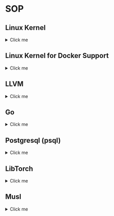 # SOP

## Linux Kernel

<details>
  <summary>Click me</summary>

  #### Linux Kernel Local Structure

  ```
  [~/Workspace/kernel]
  drwxrwxr-x     - xiejw 22 May 13:19  configs
  lrwxrwxrwx     - xiejw 22 May 12:00  linux -> linux-6.14.8-src
  .rw-rw-r--  209k xiejw 22 May 13:17  linux-6.14.8-config
  drwxrwxr-x     - xiejw 22 May 12:10  linux-6.14.8-src
  .rw-rw-r--  149M xiejw 22 May 05:46  linux-6.14.8.tar.xz
  ```

  #### Bootstrap Linux Kernel Config

  ```
  #
  ### packages
  #
  # debian
  sudo apt-get install --no-install-recommends build-essential bc kmod flex libncurses5-dev libelf-dev libssl-dev dwarves bison
  # arch
  sudo pacman -S base-devel python bc pahole

  #
  ### bootstrap config
  #
  lsmod > /tmp/lsmod.txt
  make LSMOD=/tmp/lsmod.txt localmodconfig
  make menuconfig
    - CONFIG_LOCALVERSION="-xiejw"

  # now go to next subsection.
  ```

  #### Build Linux Kernel

  Arch Linux:

  - Download kernel from https://kernel.org/ and link as `kernel/linux`
  - Copy config file as `kernel/linux/.config`
  - Run

  ```
  make menuconfig
  grep =m .config | wc
  time make [-j1]
  sudo make modules_install
  ~/Workspace/y/tools/kernel_install.sh
  ```

</details>

## Linux Kernel for Docker Support

<details>
  <summary>Click me</summary>

  Refs:
  - https://wiki.archlinux.org/title/docker
  - https://wiki.gentoo.org/wiki/Docker
  - https://ungleich.ch/en-us/cms/blog/2018/08/18/iptables-vs-nftables/

  Minimal changes for Docker support
  ```
    [*] Networking support  --->
          Networking options  --->
            <*> 802.1d Ethernet Bridging
            [*] Network packet filtering framework (Netfilter)  --->
                [*] Advanced netfilter configuration
                [*] Bridged IP/ARP packets filtering
                    IP: Netfilter Configuration  --->
                      <*> IP tables support (required for filtering/masq/NAT)
                      <*>   Packet filtering
                      <*>   iptables NAT support
                      <*>     MASQUERADE target support
                    Core Netfilter Configuration  --->
                      <*> Netfilter connection tracking support
                      <*> Connection tracking netlink interface
                      -*- Netfilter Xtables support (required for ip_tables)
                      <*> set target and match support
                      *** Xtables matches ***
                      <*>   "addrtype" address type match support
                      <*>   "conntrack" connection tracking match support
                [*]  IP set support
                    <*> hash: net set support
    Device Drivers  --->
        [*] Multiple devices driver support (RAID and LVM)  --->
            <*>   Device mapper support
            <*>     Thin provisioning target
        [*] Network device support  --->
            [*]   Network core driver support
            <*>     Virtual ethernet pair device
    File systems  --->
        <*> Overlay filesystem support
        Pseudo filesystems  --->
            [*] HugeTLB file system support
  ```


  If `nf_tables` is used instead of legacy `iptables` (by run `sudo iptables`),
  then enable the following options

  ```
    [*] Networking support  --->
          Networking options  --->
            [*] Network packet filtering framework (Netfilter)  --->
                    Core Netfilter Configuration  --->
                        <*> Netfilter nf_tables support
                            <*> Netfilter nf_tables conntrack module
                            <*> Netfilter nf_tables masquerade support
                            <*> Netfilter nf_tables nat support
                            <*> Netfilter x_tables over nf_tables module
  ```

  If the docker is complaining ip6tables, added the following block
  ```
  /etc/docker/daemon.json
  {
    "ipv6": false,
    "ip6tables": false
  }
  ```

  History
  1. 2025-02-26
    - Docker 28 change  https://github.com/moby/moby/issues/49505#issuecomment-2671610413

  FAQ:
  1. Module sign
     ```
     # error
     make[1]: *** No make rule for making targets <n>, needed for <certs/x509_certificate_list>.  Stop.

     # fix
     CONFIG_MODULE_SIG_KEY="certs/signing_key.pem"
     CONFIG_SYSTEM_TRUSTED_KEYS=""
     ```



</details>

## LLVM

<details>
  <summary>Click me</summary>

  #### Local Dir Structure
  ```
  [~/Workspace/build/llvm]
  drwxrwxr-x     - xiejw 21 May 17:19  build-clang-2025-05-21
  drwxrwxr-x     - xiejw 22 May 13:11  build-libcxx-2025-05-22
  lrwxrwxrwx     - xiejw 21 May 17:19  install -> build-clang-2025-05-21
  lrwxrwxrwx     - xiejw 22 May 13:11  install-libcxx -> build-libcxx-2025-05-22
  drwxrwxr-x     - xiejw 21 May 15:10  llvm-project
  lrwxrwxrwx     - xiejw 21 May 15:19  src -> llvm-project
  ```

  #### Bootstrap

  ```
  ##########
  # packages
  ##########
  #
  # debian
  apt --no-install-recommends install xz-utils cmake ninja-build python3
  # arch
  pacman -S cmake ninja python3
  ```

  #### Download and Setup

  Refs:
  - https://releases.llvm.org/
  - https://github.com/llvm/llvm-project.git

  Setup:
  - Machines with enough disk spaces.
    ```
    git clone https://github.com/llvm/llvm-project.git
    ln -sf llvm-project src
    ```
  - Machine with small disks.
    ```
    git clone --depth 1 https://github.com/llvm/llvm-project.git
    rm -rf llvm-project/.git     # ensure jarvis does not pull history
    ln -sf llvm-project src
    ```

  #### Compile

  Target folder:
  ```
  build/llvm/{src,install}
  ```

  Build cmd:
  ```
  mkdir build/llvm/build-<date>
  cd build/llvm/build-<date>

  sh ~/Workspace/y/dotfiles/tools/llvm_config.sh
  time ninja [-j2]

  rm build/llvm/install
  ln -sf build/llvm/build-<date> build/llvm/install
  ```
</details>

## Go

<details>
  <summary>Click me</summary>

  #### Install

  Go [official site](http://golang.org) to download. It is recommended **not** to
  use Linux distro package to install, as it could be super old.

  Typically, the install can be done via:

  ```
  sudo tar -C /usr/local -xzf go$VERSION.$OS-$ARCH.tar.gz
  ```
</details>

## Postgresql (psql)

<details>
  <summary>Click me</summary>

  Refs:
  - https://www.postgresql.org/ftp/source/
  - https://www.postgresql.org/docs/current/install-make.html

  #### Bootstrap

  ```
  #
  ### packages
  #
  # debian
  apt --no-install-recommends install libicu-dev libreadline-dev pkg-config
  # arch
  #
  # macOS
  brew install icu4c
  ```

  #### Compile and Install

  ```
  # Compile
  cd build/psql/src

  ## next line is needed for macOS brew
  export PKG_CONFIG_PATH="/opt/homebrew/opt/icu4c/lib/pkgconfig"
  ./configure --prefix=`pwd`/../build-`date +'%Y-%m-%d'`
  make

  # Install
  make install
  cd ..
  ln -sf build-<date> install
  ```
  #### Test

  ```
  mkdir data16
  ./install/bin/initdb -D ./data16/
  cat data16/postgresql.conf  # change port 5433. default is 5432
  install/bin/pg_ctl -D ./data16/ -l logfile start
  tail -f logfile
  ./install/bin/psql -p 5433 -d postgres
  select current_date;
  select current_time;
  \c                     # print current user.
  ```

</details>

## LibTorch

<details>
  <summary>Click me</summary>

  libtorch with mps on mac (amd64) and debian (amd64).

  - ensure `clang` is built-in verison (not customized clang from source code)
  - prepare the python venv

  ```
  #
  # (One-time Setup) Prepare the python venv
  #
  cd ~/Workspace/build
  python3 -m venv pyenv
  source ./pyenv/bin/activate

  #
  # (One-time Setup) Required for compiling libtorch
  #
  pip3 install pyyaml typing_extensions

  #
  # (One-time Setup) [Optional] for testing pytorch
  #
  pip3 install -U torch numpy
  pip3 install torch --index-url https://download.pytorch.org/whl/cpu   # if [cpu] only
  ```

  - Follow the cmds:

  ```
  #
  # (One-time Setup) Prepare source code
  #
  cd build/torch
  git clone --recursive https://github.com/pytorch/pytorch.git git
  ln -sf git src

  #
  # [Optional] Checkout specific tag
  #
  git tag -l 'v*'             # search all tags for releases.
  git checkout tags/v2.2.1    # ping to latest release.
  git submodule update        # run once to adjust the submodule.

  #
  # prepare cmake with ninja
  #
  mkdir build-<date>
  cd build-<date>

  ~/Workspace/y/tools/torch_config.sh              # macOS
  ~/Workspace/y/tools/torch_config_debian.sh       # debian

  #
  # compile and install with ninja
  #
  time ninja -j4
  ninja install

  #
  # finish the install
  #
  cd ..
  ln -sf install-<data> install
  ```

  Refs:
  - https://pytorch.org/cppdocs/installing.html
  - https://discuss.pytorch.org/t/compile-libtorch-c-api-from-source/81624
  - https://github.com/pytorch/pytorch/blob/master/docs/libtorch.rst
  - https://github.com/mlverse/libtorch-mac-m1
</details>

## Musl

<details>
  <summary>Click me</summary>

  Download the source file and put under `~/Workspace/build/musl`.
  - https://musl.libc.org/

  After decompress, set up the srce folder as usual

  ```
  ln -sf musl-<...> src
  ```

  #### Compile and Install

  ```
  cd src
  ./configure --prefix=`pwd`/../install --disable-shared --enable-wrapper=all
  make
  make install
  ```

  ### Test
  ```
  CC=~/Workspace/build/musl/install/bin/musl-gcc
  $CC -static main.c
  ./a.out
  ```

</details>
